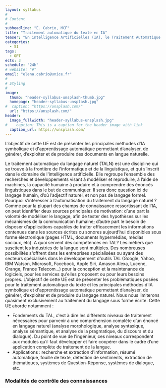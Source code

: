 ```yaml
---
layout: syllabus
#
# Content
#
subheadline: "E. Cabrio, MCF"
title: "Traitement automatique du texte en IA"
teaser: "En intelligence Artificielles (IA), le Traitement Automatique du Langage Naturel (TALN) est une discipline qui a pour objectif de modéliser, grâce à l'informatique, le langage qu'il soit écrit ou parlé. Les technologies TALN sont présentes, de manière grandissante, dans divers systèmes grands public (par ex. Google, IBM Watson, Facebook, Apple Siri)."
categories:
  - S1
tags:
  - OPT
ects: 3
schedule: "24h"
# website: "#"
email: "elena.cabrio@unice.fr"
#
# Styling
#
image:
  thumb: "header-syllabus-unsplash-thumb.jpg"
  homepage: "header-syllabus-unsplash.jpg"
#  caption: "https://unsplash.com/"
  url: "https://unsplash.com/"
header:
  image_fullwidth: "header-syllabus-unsplash.jpg"
#    caption: This is a caption for the header image with link
  caption_url: https://unsplash.com/  
---
```



L’objectif de cette UE est de présenter les principales méthodes d’IA symbolique et d'apprentissage automatique permettant d’analyser, de générer, d’exploiter et de produire des documents en langue naturelle.

Le traitement automatique du langage naturel (TALN) est une discipline qui se trouve à la frontière de l'informatique et de la linguistique, et qui s’inscrit dans le domaine de l'intelligence artificielle. Elle regroupe l’ensemble des recherches et développements visant à modéliser et reproduire, à l’aide de machines, la capacité humaine à produire et à comprendre des énoncés linguistiques dans le but de communiquer. Il sera donc question ici de langage humain, d’où l’adjectif naturel, et non pas de langage formel.
Pourquoi s’intéresser à l’automatisation du traitement du langage naturel ? Comme pour la plupart des champs de connaissance ressortissant de l’IA, on peut identifier deux sources principales de motivation: d’une part la volonté de modéliser le langage, afin de tester des hypothèses sur les mécanismes de la communication humaine; d’autre part le besoin de disposer d’applications capables de traiter efficacement les informations contenues dans les sources écrites ou sonores aujourd’hui disponibles sous forme électronique (pages HTML, documents hypermédias, médias sociaux, etc).
A quoi servent des compétences en TAL? Les métiers que suscitent les industries de la langue sont multiples. Des nombreuses possibilités s'offrent dans les entreprises spécialisées ou ayant des secteurs spécialisés dans le développement d'outils TAL (Google, Yahoo, IBM Watson, Microsoft, Facebook, Apple Siri, Amason Alexa, Lucene, Orange, France Telecom...) pour la conception et la maintenance de logiciels, pour les services qu'elles proposent ou pour leurs besoins propres.
L’objectif de cette UE est de présenter les problématiques posées pour le traitement automatique du texte et les principales méthodes d’IA symbolique et d'apprentissage automatique permettant d’analyser, de générer, d’exploiter et de produire du langage naturel. Nous nous limiterons quasiment exclusivement au traitement du langage sous forme écrite.
Cette UE aborde notamment :
- Fondements du TAL, c'est à dire les différents niveaux de traitement nécessaires pour parvenir à une compréhension complète d’un énoncé en langage naturel (analyse morphologique, analyse syntaxique, analyse sémantique, et analyse de la pragmatique, du discours et du dialogue). Du point de vue de l’ingénieur, ces niveaux correspondent aux modules qu’il faut développer et faire coopérer dans le cadre d’une application complète de traitement de la langue.
- Applications : recherche et extraction d'information, résumé automatique, fouille de texte, détection de sentiments, extraction de thématiques, systèmes de Question-Réponse, systèmes de dialogue, etc.

### Modalités de contrôle des connaissances ###

